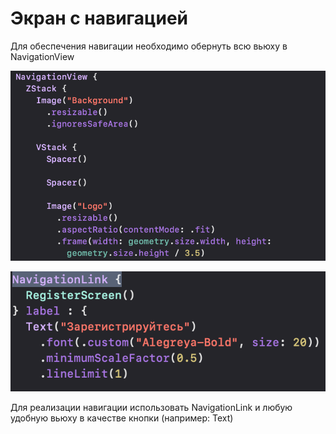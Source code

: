 # Экран с навигацией

Для обеспечения навигации необходимо обернуть всю вьюху в NavigationView

![Снимок экрана 2022-01-12 в 17.37.28.png](%D0%AD%D0%BA%D1%80%D0%B0%D0%BD%20%D1%81%20%D0%BD%D0%B0%20503e7/%D0%A1%D0%BD%D0%B8%D0%BC%D0%BE%D0%BA_%D1%8D%D0%BA%D1%80%D0%B0%D0%BD%D0%B0_2022-01-12_%D0%B2_17.37.28.png)

![Снимок экрана 2022-01-12 в 17.39.29.png](%D0%AD%D0%BA%D1%80%D0%B0%D0%BD%20%D1%81%20%D0%BD%D0%B0%20503e7/%D0%A1%D0%BD%D0%B8%D0%BC%D0%BE%D0%BA_%D1%8D%D0%BA%D1%80%D0%B0%D0%BD%D0%B0_2022-01-12_%D0%B2_17.39.29.png)

Для реализации навигации использовать NavigationLink и любую удобную вьюху в качестве кнопки (например: Text)